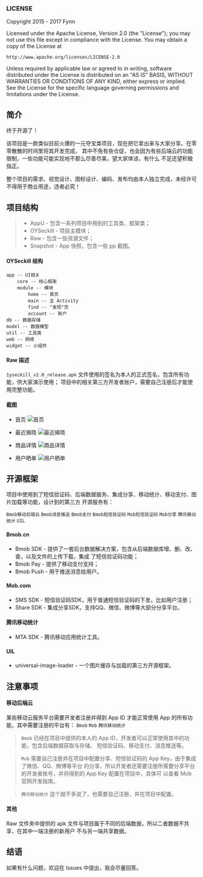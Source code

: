 ### LICENSE

Copyright 2015 - 2017 Fynn

Licensed under the Apache License, Version 2.0 (the "License");
you may not use this file except in compliance with the License.
You may obtain a copy of the License at

    http://www.apache.org/licenses/LICENSE-2.0

Unless required by applicable law or agreed to in writing, software
distributed under the License is distributed on an "AS IS" BASIS,
WITHOUT WARRANTIES OR CONDITIONS OF ANY KIND, either express or implied.
See the License for the specific language governing permissions and
limitations under the License.

## 简介
终于开源了！

该项目是一款类似目前火爆的一元夺宝类项目，现在把它拿出来与大家分享。在零零散散的时间里将其开发完成，
其中不免有些仓促，也会因为有些后端云的功能限制，一些功能可能实现地不那么尽善尽美，望大家体谅，有什么
不足还望积极指正。

整个项目的需求、视觉设计、图标设计、编码、发布均由本人独立完成，未经许可不得用于商业用途，违者必究！

## 项目结构
> * AppU  - 包含一系列项目中用到的工具类、框架类；
> * OYSeckill - 项目主模块；
> * Raw - 包含一些资源文件；
> * Snapshot - App 快照，包含一些 pp 截图。

#### OYSeckill 结构

```
app -- UI相关
    core -- 核心框架
    module -- 模块
        home -- 首页
        main -- 主 Activity
        find -- "发现"页
        account -- 账户
db -- 数据存储
model -- 数据模型
util -- 工具类
web -- 网络
widget -- 小组件
```

#### Raw 描述
`1yseckill_v2.0_release.apk` 文件使用的签名为本人的正式签名，包含所有功能，供大家演示使用；
项目中的相关第三方开发者账户，需要自己注册后才能使用完整功能。

#### 截图
* 首页
    ![首页](https://github.com/ifynn/1YSeckill/blob/master/Snapshot/snapshot_home.png)

* 最近揭晓
    ![最近揭晓](https://github.com/ifynn/1YSeckill/blob/master/Snapshot/snapshot_recent.png)

* 商品详情
    ![商品详情](https://github.com/ifynn/1YSeckill/blob/master/Snapshot/snapshot_detail.png)

* 用户晒单
    ![用户晒单](https://github.com/ifynn/1YSeckill/blob/master/Snapshot/snapshot_share.png)

## 开源框架
项目中使用到了短信验证码、后端数据服务、集成分享、移动统计、移动支付、图片加载等功能，设计到的第三方
开源服务有：

`Bmob移动后端云`  `Bmob消息推送`  `Bmob支付`  `Bmob短信验证码`
`Mob短信验证码` `Mob分享` `腾讯移动统计` `UIL`

#### Bmob.cn
* Bmob SDK - 提供了一套后台数据解决方案，包含从后端数据库增、删、改、查，以及文件的上传下载，集成
了短信验证码功能；
* Bmob Pay - 提供了移动支付支持；
* Bmob Push - 用于推送消息给用户。

#### Mob.com
* SMS SDK - 短信验证码SDK，用于普通短信验证码的下发，比如用户注册；
* Share SDK - 集成分享SDK，支持QQ、微信、微博等大部分分享平台。

#### 腾讯移动统计
* MTA SDK - 腾讯移动应用统计工具。

#### UIL
* universal-image-loader - 一个图片缓存与加载的第三方开源框架。

## 注意事项

#### 移动后端云
某些移动云服务平台需要开发者注册并得到 App ID 才能正常使用 App 的所有功能，其中需要注册的平台有：
`Bmob`  `Mob`  `腾讯移动统计`

> `Bmob`  已经在项目中提供的本人的 App ID，开发者可以正常使用其中的功能，包含后端数据获取与存储、
短信验证码、移动支付、消息推送等。

> `Mob`  需要自己注册并在项目中配置分享、短信验证码的 App Key，由于集成了微信、QQ、微博等平台
的分享，所以开发者还需要注册所需要分享平台的开发者账号，并将得到的 App Key 配置在项目中，具体可
以查看 Mob 官网开发指南。

> `腾讯移动统计`  这个就不多说了，也需要自己注册，并在项目中配置。

#### 其他
Raw 文件夹中提供的 apk 文件与项目属于不同的后端数据，所以二者数据不共享，在其中一端注册的新用户
不与另一端共享数据。

## 结语
如果有什么问题，欢迎在 Issues 中提出，我会尽量回答。

